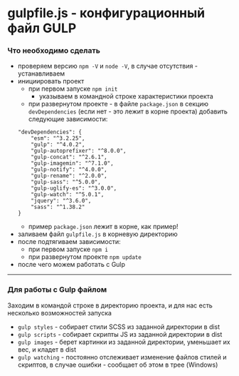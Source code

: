 # gulpfile.js - конфигурационный файл GULP


### Что необходимо сделать ###
* проверяем версию `npm -V` и `node -V`, в случае отсутствия - устанавливаем
* инициировать проект
    * при первом запуске `npm init`
        * указываем в командной строке характеристики проекта
    * при развернутом проекте - в файле `package.json` в секцию `devDependencies` (если нет - это лежит в корне проекта) добавить следующие зависимости:
    ```
    "devDependencies": {
        "esm": "^3.2.25",
        "gulp": "^4.0.2",
        "gulp-autoprefixer": "^8.0.0",
        "gulp-concat": "^2.6.1",
        "gulp-imagemin": "^7.1.0",
        "gulp-notify": "^4.0.0",
        "gulp-rename": "^2.0.0",
        "gulp-sass": "^5.0.0",
        "gulp-uglify-es": "^3.0.0",
        "gulp-watch": "^5.0.1",
        "jquery": "^3.6.0",
        "sass": "^1.38.2"
    }
    ```
    * пример `package.json` лежит в корне, как пример!
* заливаем файл `gulpfile.js` в корневую директорию
* после подтягиваем зависимости:
    * при первом запуске `npm i`
    * при развернутом проекте `npm update`
* после чего можем работать с Gulp
---

### Для работы с Gulp файлом ###
Заходим в командой строке в директорию проекта, и для нас есть несколько возможностей запуска
* `gulp styles` - собирает стили SCSS из заданной директории в dist
* `gulp scripts` - собирает скрипты JS из заданной директории в dist
* `gulp images` - берет картинки из заданной директории, уменьшает их вес, и кладет в dist
* `gulp watching` - постоянно отслеживает изменение файлов стилей и скриптов, в случае ошибки - сообщает об этом в трее (Windows)
